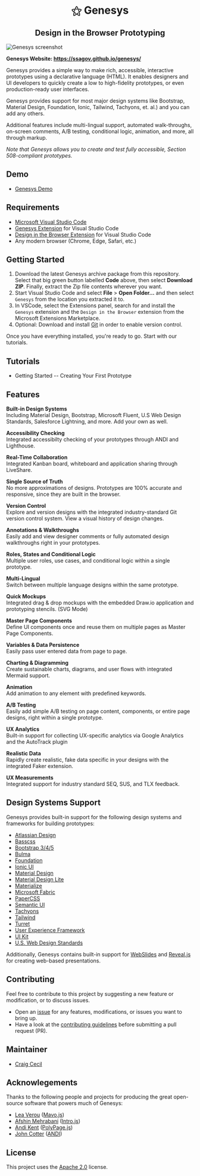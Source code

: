 <h1 align="center">&#9885; Genesys</h1>
<h2 align="center">Design in the Browser Prototyping</h2>

![Genesys screenshot](genesys-screenshot.png)

**Genesys Website: https://ssagov.github.io/genesys/**

Genesys provides a simple way to make rich, accessible, interactive prototypes using a declarative language (HTML). It enables designers and UI developers to quickly create a low to high-fidelity prototypes, or even production-ready user interfaces. 

Genesys provides support for most major design systems like Bootstrap, Material Design, Foundation, Ionic, Tailwind, Tachyons, et. al.) and you can add any others. 

Additional features include multi-lingual support, automated walk-throughs, on-screen comments, A/B testing, conditional logic, animation, and more, all through markup.

*Note that Genesys allows you to create and test fully accessible, Section 508-compliant prototypes.*

Demo
----

- [Genesys Demo](https://ssagov.github.io/genesys/demo/genesys-demo.html)

Requirements
------------

- [Microsoft Visual Studio Code](https://code.visualstudio.com/)
- [Genesys Extension](https://github.com/SSAgov/genesys-vscode-extension) for Visual Studio Code
- [Design in the Browser Extension](https://github.com/craigcecil/vscode-design-in-browser-pack) for Visual Studio Code
- Any modern browser (Chrome, Edge, Safari, etc.)

Getting Started
---------------

1. Download the latest Genesys archive package from this repository. Select that big green button labelled **Code** above, then select **Download ZIP**. Finally, extract the Zip file contents wherever you want.
2. Start Visual Studio Code and select **File** > **Open Folder...** and then select `Genesys` from the location you extracted it to.
3. In VSCode, select the Extensions panel, search for and install the `Genesys` extension and the `Design in the Browser` extension from the Microsoft Extensions Marketplace.
4. Optional: Download and install [Git](https://git-scm.com/) in order to enable version control.

Once you have everything installed, you're ready to go. Start with our tutorials.

Tutorials
---------

- Getting Started
  -- Creating Your First Prototype

Features
--------

**Built-in Design Systems**<br />
Including Material Design, Bootstrap, Microsoft Fluent, U.S Web Design Standards, Salesforce Lightning, and more. Add your own as well.

**Accessibility Checking**<br />
Integrated accessibilty checking of your prototypes through ANDI and Lighthouse.

**Real-Time Collaboration**<br />
Integrated Kanban board, whiteboard and application sharing through LiveShare.

**Single Source of Truth**<br />
No more approximations of designs. Prototypes are 100% accurate and responsive, since they are built in the browser.

**Version Control**<br />
Explore and version designs with the integrated industry-standard Git version control system. View a visual history of design changes.

**Annotations & Walkthroughs**<br />
Easily add and view designer comments or fully automated design walkthroughs right in your prototypes.

**Roles, States and Conditional Logic**<br />
Multiple user roles, use cases, and conditional logic within a single prototype.

**Multi-Lingual**<br />
Switch between multiple language designs within the same prototype.

**Quick Mockups**<br />
Integrated drag & drop mockups with the embedded Draw.io application and prototyping stencils. (SVG Mode)

**Master Page Components**<br />
Define UI components once and reuse them on multiple pages as Master Page Components.

**Variables & Data Persistence**<br />
Easily pass user entered data from page to page.

**Charting & Diagramming**<br />
Create sustainable charts, diagrams, and user flows with integrated Mermaid support.

**Animation**<br />
Add animation to any element with predefined keywords.

**A/B Testing**<br />
Easily add simple A/B testing on page content, components, or entire page designs, right within a single prototype.

**UX Analytics**<br />
Built-in support for collecting UX-specific analytics via Google Analytics and the AutoTrack plugin

**Realistic Data**<br />
Rapidly create realistic, fake data specific in your designs with the integrated Faker extension.

**UX Measurements**<br />
Integrated support for industry standard SEQ, SUS, and TLX feedback.

Design Systems Support
----------------------

Genesys provides built-in support for the following design systems and frameworks for building prototypes:

- [Atlassian Design](https://atlassian.design/)
- [Basscss](http://basscss.com/)
- [Bootstrap 3/4/5](http://getbootstrap.com/)
- [Bulma](http://bulma.io/)
- [Foundation](http://foundation.zurb.com/)
- [Ionic UI](https://ionicframework.com/docs/components)
- [Material Design](https://github.com/material-components/material-components-web)
- [Material Design Lite](https://getmdl.io/)
- [Materialize](http://materializecss.com/)
- [Microsoft Fabric](https://dev.office.com/fabric#/)
- [PaperCSS](https://www.getpapercss.com/)
- [Semantic UI](http://semantic-ui.com/)
- [Tachyons](http://tachyons.io/)
- [Tailwind](https://tailwindcss.com/)
- [Turret](http://turretcss.com/)
- [User Experience Framework](https://github.com/SSAgov/uef-vscode-extension)
- [UI Kit](https://getuikit.com/docs/introduction)
- [U.S. Web Design Standards](https://standards.usa.gov/)

Additionally, Genesys contains built-in support for [WebSlides](https://webslides.tv/#slide=1) and [Reveal.js](https://revealjs.com/) for creating web-based presentations.

Contributing
------------

Feel free to contribute to this project by suggesting a new feature or modification, or to discuss issues.

* Open an [issue](https://github.com/SSAgov/genesys/issues) for any features, modifications, or issues you want to bring up.
* Have a look at the [contributing guidelines](https://github.com/SSAgov/genesys/blob/main/CONTRIBUTING.md) before submitting a pull request (PR).

Maintainer
----------

* [Craig Cecil](https://github.com/CraigCecilSSA)

Acknowlegements
---------------

Thanks to the following people and projects for producing the great open-source software that powers much of Genesys:

* [Lea Verou](https://github.com/LeaVerou) ([Mavo.js](https://github.com/mavoweb/mavo))
* [Afshin Mehrabani](https://github.com/afshinm) ([Intro.js](https://github.com/usablica/intro.js))
* [Andi Kent](https://github.com/andykent) ([PolyPage.js](https://github.com/andykent/polypage))
* [John Cotter](https://github.com/JohnCotterSSA) ([ANDI](https://github.com/SSAgov/ANDI))

License
-------

This project uses the [Apache 2.0](https://github.com/SSAgov/genesys/blob/main/LICENSE.md) license.
